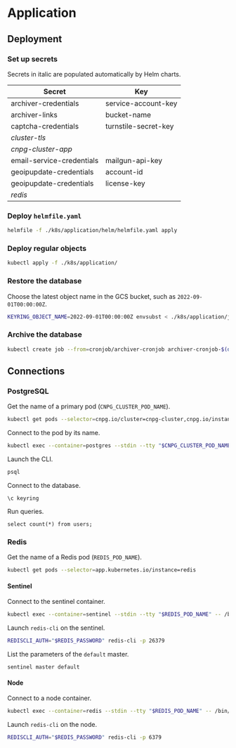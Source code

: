 # Application

## Deployment

### Set up secrets

Secrets in italic are populated automatically by Helm charts.

| Secret | Key |
| --- | --- |
| archiver-credentials | service-account-key |
| archiver-links | bucket-name |
| captcha-credentials | turnstile-secret-key |
| *cluster-tls* | |
| *cnpg-cluster-app* | |
| email-service-credentials | mailgun-api-key |
| geoipupdate-credentials | account-id |
| geoipupdate-credentials | license-key |
| *redis* | |

### Deploy `helmfile.yaml`

```sh
helmfile -f ./k8s/application/helm/helmfile.yaml apply
```

### Deploy regular objects

```sh
kubectl apply -f ./k8s/application/
```

### Restore the database

Choose the latest object name in the GCS bucket, such as `2022-09-01T00:00:00Z`.

```sh
KEYRING_OBJECT_NAME=2022-09-01T00:00:00Z envsubst < ./k8s/application/jobs/restorer_job.yaml | kubectl create -f -
```

### Archive the database

```sh
kubectl create job --from=cronjob/archiver-cronjob archiver-cronjob-$(date +%s)
```

## Connections

### PostgreSQL

Get the name of a primary pod (`CNPG_CLUSTER_POD_NAME`).

```sh
kubectl get pods --selector=cnpg.io/cluster=cnpg-cluster,cnpg.io/instanceRole=primary
```

Connect to the pod by its name.

```sh
kubectl exec --container=postgres --stdin --tty "$CNPG_CLUSTER_POD_NAME" -- /bin/bash
```

Launch the CLI.

```sh
psql
```

Connect to the database.

```
\c keyring
```

Run queries.

```
select count(*) from users;
```

### Redis

Get the name of a Redis pod (`REDIS_POD_NAME`).

```sh
kubectl get pods --selector=app.kubernetes.io/instance=redis
```

#### Sentinel

Connect to the sentinel container.

```sh
kubectl exec --container=sentinel --stdin --tty "$REDIS_POD_NAME" -- /bin/bash
```

Launch `redis-cli` on the sentinel.

```sh
REDISCLI_AUTH="$REDIS_PASSWORD" redis-cli -p 26379
```

List the parameters of the `default` master.

```
sentinel master default
```

#### Node

Connect to a node container.

```sh
kubectl exec --container=redis --stdin --tty "$REDIS_POD_NAME" -- /bin/bash
```

Launch `redis-cli` on the node.

```sh
REDISCLI_AUTH="$REDIS_PASSWORD" redis-cli -p 6379
```
